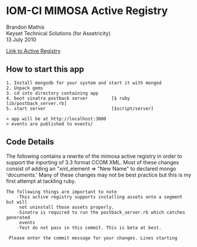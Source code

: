# IOM-CI MIMOSA Active Registry
Brandon Mathis  
Keyset Technical Solutions (for Assetricity)  
13 July 2010  

[Link to Active Registry](http://activeregistry.assetricity.com)

## How to start this app

	1. Install mongodb for your system and start it with mongod
	2. Unpack gems
	3. cd into directory containing app
	4. boot sinatra postback server			[$ ruby lib/postback_server.rb]
	5. start server							[$script/server]
	
	> app will be at http://localhost:3000
	> events are published to events/

## Code Details

The following contains a rewrite of the mimosa active registry in order
    to support the inporting of 3.3 format CCOM XML. Most of these changes
    consist of adding an "xml_element => "New Name" to declared mongo 'documents.'
    Many of these changes may not be best practice but this is my first
    attempt at tackling ruby.
    
    The following things are important to note
        -This active registry supports installing assets onto a segment but will
         not uninstall those assets properly.
        -Sinatra is required to run the postback_server.rb which catches generated
		 events
        -Test do not pass in this commit. This is beta at best.
    
     Please enter the commit message for your changes. Lines starting

